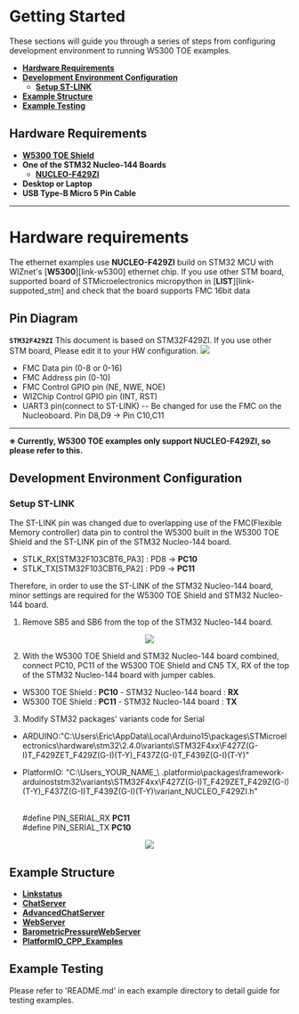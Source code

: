 # Getting Started

These sections will guide you through a series of steps from configuring development environment to running W5300 TOE examples.

- [**Hardware Requirements**](#hardware_requirements)
- [**Development Environment Configuration**](#development_environment_configuration)
    - [**Setup ST-LINK**](#setup_st-link)
- [**Example Structure**](#example_structure)
- [**Example Testing**](#example_testing)



<a name="hardware_requirements"></a>
## Hardware Requirements

- [**W5300 TOE Shield**][link-w5300_toe_shield]
- **One of the STM32 Nucleo-144 Boards**
    - [**NUCLEO-F429ZI**][link-nucleo-f429zi]
- **Desktop or Laptop**
- **USB Type-B Micro 5 Pin Cable**

-------

<a name="hardware_requirements"></a>

# Hardware requirements

 The ethernet examples use **NUCLEO-F429ZI** build on STM32 MCU with WIZnet's [**W5300**][link-w5300] ethernet chip.
If you use other STM board, supported board of STMicroelectronics micropython in [**LIST**][link-suppoted_stm]
and check that the board supports FMC 16bit data

## Pin Diagram

**`STM32F429ZI`**
This document is based on STM32F429ZI. If you use other STM board, Please edit it to your HW configuration.
![][link-stm_pinmap]
 - FMC Data pin (0-8 or 0-16)
 - FMC Address pin (0-10)
 - FMC Control GPIO pin (NE, NWE, NOE)
 - WIZChip Control GPIO pin (INT, RST)
 - UART3 pin(connect to ST-LINK) 
  -- Be changed for use the FMC on the Nucleoboard. Pin D8,D9 -> Pin C10,C11

------

**※ Currently, W5300 TOE examples only support NUCLEO-F429ZI, so please refer to this.**



<a name="development_environment_configuration"></a>
## Development Environment Configuration



<a name="setup_st-link"></a>
### Setup ST-LINK

The ST-LINK pin was changed due to overlapping use of the FMC(Flexible Memory controller) data pin to control the W5300 built in the W5300 TOE Shield and the ST-LINK pin of the STM32 Nucleo-144 board.

- STLK_RX[STM32F103CBT6_PA3] : PD8 → **PC10**
- STLK_TX[STM32F103CBT6_PA2] : PD9 → **PC11**

Therefore, in order to use the ST-LINK of the STM32 Nucleo-144 board, minor settings are required for the W5300 TOE Shield and STM32 Nucleo-144 board.

1. Remove SB5 and SB6 from the top of the STM32 Nucleo-144 board.

<p align="center"><img src="https://github.com/Wiznet/W5300-TOE-Arduino/blob/main/Static/images/getting_started/stm32_nucleo-144_board_sb5_sb6.png"></p>

2. With the W5300 TOE Shield and STM32 Nucleo-144 board combined, connect PC10, PC11 of the W5300 TOE Shield and CN5 TX, RX of the top of the STM32 Nucleo-144 board with jumper cables.

- W5300 TOE Shield : **PC10** - STM32 Nucleo-144 board : **RX**
- W5300 TOE Shield : **PC11** - STM32 Nucleo-144 board : **TX**

3. Modify STM32 packages' variants code for Serial
-  ARDUINO:"C:\Users\Eric\AppData\Local\Arduino15\packages\STMicroelectronics\hardware\stm32\2.4.0\variants\STM32F4xx\F427Z(G-I)T_F429ZET_F429Z(G-I)(T-Y)_F437Z(G-I)T_F439Z(G-I)(T-Y)"

- PlatformIO: "C:\Users\_YOUR_NAME_\ .platformio\packages\framework-arduinoststm32\variants\STM32F4xx\F427Z(G-I)T_F429ZET_F429Z(G-I)(T-Y)_F437Z(G-I)T_F439Z(G-I)(T-Y)\variant_NUCLEO_F429ZI.h"

  <br>#define PIN_SERIAL_RX           **PC11**
  <br>#define PIN_SERIAL_TX           **PC10**

<p align="center"><img src="https://github.com/Wiznet/W5300-TOE-Arduino/blob/main/Static/images/getting_started/stm32_nucleo-144_board_cn5_tx_rx.png"></p>



<a name="example_structure"></a>
## Example Structure

- [**Linkstatus**][link-Linkstatus]
- [**ChatServer**][link-ChatServer]
- [**AdvancedChatServer**][link-AdvancedChatServer]
- [**WebServer**][link-WebServer]
- [**BarometricPressureWebServer**][link-BarometricPressureWebServer]
- [**PlatformIO_CPP_Examples**][link-PlatformIO_CPP_Examples]


<a name="example_testing"></a>
## Example Testing

Please refer to 'README.md' in each example directory to detail guide for testing examples.



<!--
Link
-->

[link-w5300_toe_shield]: fill_in_the_blank
[link-nucleo-f429zi]: https://www.st.com/en/evaluation-tools/nucleo-f429zi.html

[link-Linkstatus]: https://github.com/Wiznet/W5300-TOE-Arduino/tree/main/Ethernet/Examples/Linkstatus
[link-ChatServer]: https://github.com/Wiznet/W5300-TOE-Arduino/tree/main/Ethernet/Examples/ChatServer
[link-AdvancedChatServer]: https://github.com/Wiznet/W5300-TOE-Arduino/tree/main/Ethernet/Examples/AdvancedChatServer
[link-WebServer]: https://github.com/Wiznet/W5300-TOE-Arduino/tree/main/Ethernet/Examples/WebServer
[link-BarometricPressureWebServer]: https://github.com/Wiznet/W5300-TOE-Arduino/tree/main/Ethernet/Examples/loopback
[link-PlatformIO_CPP_Examples]: https://github.com/Wiznet/W5300-TOE-Arduino/tree/main/EthernetExamples/PlatformIO_CPP_Examples

[link-stm_pinmap]:https://github.com/Wiznet/W5300-TOE-Arduino/blob/main/static/images/stm_pimmap.png
